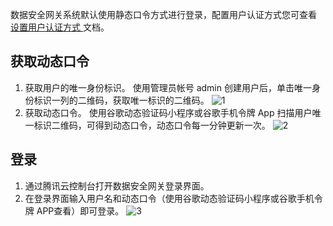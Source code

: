 数据安全网关系统默认使用静态口令方式进行登录，配置用户认证方式您可查看 [设置用户认证方式 ](https://cloud.tencent.com/document/product/1025/32094)文档。


## 获取动态口令
1. 获取用户的唯一身份标识。
使用管理员帐号 admin 创建用户后，单击唯一身份标识一列的二维码，获取唯一标识的二维码。
![1](https://main.qcloudimg.com/raw/2dca8326f375233153b15d651cd73806.png)
2. 获取动态口令。
使用谷歌动态验证码小程序或谷歌手机令牌 App 扫描用户唯一标识二维码，可得到动态口令，动态口令每一分钟更新一次。
![2](https://main.qcloudimg.com/raw/b8d5ea9f48489799af7551baf9136479.png)


## 登录
1. 通过腾讯云控制台打开数据安全网关登录界面。
2. 在登录界面输入用户名和动态口令（使用谷歌动态验证码小程序或谷歌手机令牌 APP查看）即可登录。
![3](https://main.qcloudimg.com/raw/e892932cff8ddb194c63b8999269ea70.png)

